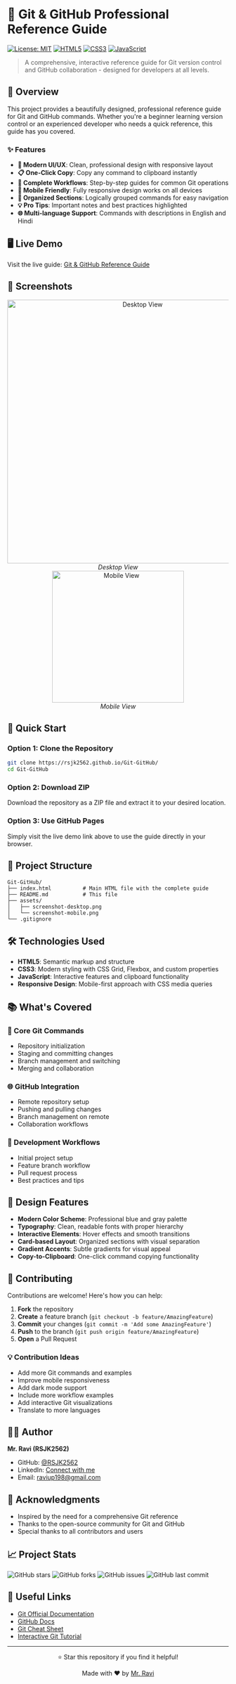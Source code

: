# 🚀 Git & GitHub Professional Reference Guide

[![License: MIT](https://img.shields.io/badge/License-MIT-yellow.svg)](https://opensource.org/licenses/MIT)
[![HTML5](https://img.shields.io/badge/HTML5-E34F26?style=flat&logo=html5&logoColor=white)](https://developer.mozilla.org/en-US/docs/Web/HTML)
[![CSS3](https://img.shields.io/badge/CSS3-1572B6?style=flat&logo=css3&logoColor=white)](https://developer.mozilla.org/en-US/docs/Web/CSS)
[![JavaScript](https://img.shields.io/badge/JavaScript-F7DF1E?style=flat&logo=javascript&logoColor=black)](https://developer.mozilla.org/en-US/docs/Web/JavaScript)

> A comprehensive, interactive reference guide for Git version control and GitHub collaboration - designed for developers at all levels.

## 📖 Overview

This project provides a beautifully designed, professional reference guide for Git and GitHub commands. Whether you're a beginner learning version control or an experienced developer who needs a quick reference, this guide has you covered.

### ✨ Features

- **🎨 Modern UI/UX**: Clean, professional design with responsive layout
- **📋 One-Click Copy**: Copy any command to clipboard instantly
- **🔄 Complete Workflows**: Step-by-step guides for common Git operations
- **📱 Mobile Friendly**: Fully responsive design works on all devices
- **🎯 Organized Sections**: Logically grouped commands for easy navigation
- **💡 Pro Tips**: Important notes and best practices highlighted
- **🌐 Multi-language Support**: Commands with descriptions in English and Hindi

## 🖥️ Live Demo

Visit the live guide: [Git & GitHub Reference Guide](https://your-username.github.io/Git-GitHub-Guide)

## 📸 Screenshots

<div align="center">
  <img src="assets/screenshot-desktop.jpeg" alt="Desktop View" width="600">
  <br>
  <em>Desktop View</em>
</div>

<div align="center">
  <img src="assets/screenshot-mobile.png" alt="Mobile View" width="300">
  <br>
  <em>Mobile View</em>
</div>

## 🚀 Quick Start

### Option 1: Clone the Repository
```bash
git clone https://rsjk2562.github.io/Git-GitHub/
cd Git-GitHub
```

### Option 2: Download ZIP
Download the repository as a ZIP file and extract it to your desired location.

### Option 3: Use GitHub Pages
Simply visit the live demo link above to use the guide directly in your browser.

## 📁 Project Structure

```
Git-GitHub/
├── index.html          # Main HTML file with the complete guide
├── README.md           # This file
├── assets/
│   ├── screenshot-desktop.png
│   └── screenshot-mobile.png
└── .gitignore
```

## 🛠️ Technologies Used

- **HTML5**: Semantic markup and structure
- **CSS3**: Modern styling with CSS Grid, Flexbox, and custom properties
- **JavaScript**: Interactive features and clipboard functionality
- **Responsive Design**: Mobile-first approach with CSS media queries

## 📚 What's Covered

### 🔧 Core Git Commands
- Repository initialization
- Staging and committing changes
- Branch management and switching
- Merging and collaboration

### 🌐 GitHub Integration
- Remote repository setup
- Pushing and pulling changes
- Branch management on remote
- Collaboration workflows

### 🎯 Development Workflows
- Initial project setup
- Feature branch workflow
- Pull request process
- Best practices and tips

## 🎨 Design Features

- **Modern Color Scheme**: Professional blue and gray palette
- **Typography**: Clean, readable fonts with proper hierarchy
- **Interactive Elements**: Hover effects and smooth transitions
- **Card-based Layout**: Organized sections with visual separation
- **Gradient Accents**: Subtle gradients for visual appeal
- **Copy-to-Clipboard**: One-click command copying functionality

## 🤝 Contributing

Contributions are welcome! Here's how you can help:

1. **Fork** the repository
2. **Create** a feature branch (`git checkout -b feature/AmazingFeature`)
3. **Commit** your changes (`git commit -m 'Add some AmazingFeature'`)
4. **Push** to the branch (`git push origin feature/AmazingFeature`)
5. **Open** a Pull Request

### 💡 Contribution Ideas

- Add more Git commands and examples
- Improve mobile responsiveness
- Add dark mode support
- Include more workflow examples
- Add interactive Git visualizations
- Translate to more languages


## 👨‍💻 Author

**Mr. Ravi (RSJK2562)**

- GitHub: [@RSJK2562](https://github.com/RSJK2562)
- LinkedIn: [Connect with me](https://www.linkedin.com/in/ravi-shankar-gautam-web-developer/)
- Email: raviup198@gmail.com

## 🙏 Acknowledgments

- Inspired by the need for a comprehensive Git reference
- Thanks to the open-source community for Git and GitHub
- Special thanks to all contributors and users

## 📈 Project Stats

![GitHub stars](https://img.shields.io/github/stars/RSJK2562/Git-GitHub-Guide?style=social)
![GitHub forks](https://img.shields.io/github/forks/RSJK2562/Git-GitHub-Guide?style=social)
![GitHub issues](https://img.shields.io/github/issues/RSJK2562/Git-GitHub-Guide)
![GitHub last commit](https://img.shields.io/github/last-commit/RSJK2562/Git-GitHub-Guide)

## 🔗 Useful Links

- [Git Official Documentation](https://git-scm.com/doc)
- [GitHub Docs](https://docs.github.com/)
- [Git Cheat Sheet](https://education.github.com/git-cheat-sheet-education.pdf)
- [Interactive Git Tutorial](https://learngitbranching.js.org/)

---

<div align="center">
  <p>⭐ Star this repository if you find it helpful!</p>
  <p>Made with ❤️ by <a href="https://github.com/RSJK2562">Mr. Ravi</a></p>
</div>